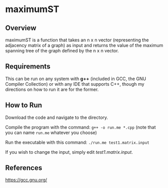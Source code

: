 # maximumST

## Overview
maximumST is a function that takes an n x n vector (representing the adjacency matrix of a graph) as input and returns the value of the maximum spanning tree of the graph defined by the n x n vector.

## Requirements
This can be run on any system with **g++** (included in GCC, the GNU Compiler Collection) or with any IDE that supports C++, though my directions on how to run it are for the former.

## How to Run
Download the code and navigate to the directory.

Compile the program with the command: `g++ -o run.me *.cpp` (note that you can name `run.me` whatever you choose)

Run the executable with this command:
`./run.me test1.matrix.input`

If you wish to change the input, simply edit *test1.matrix.input*.

## References
https://gcc.gnu.org/